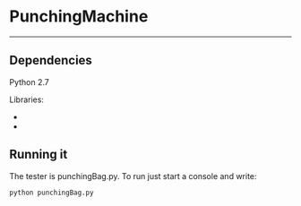 <h1>PunchingMachine</h1>
<hr>

<h2>Dependencies</h2>

Python 2.7

Libraries:
<ul>
  <li></li>
  <li></li>
</ul>

<h2>Running it</h2>

The tester is punchingBag.py. To run just start a console and write:

<code>python punchingBag.py</code>

